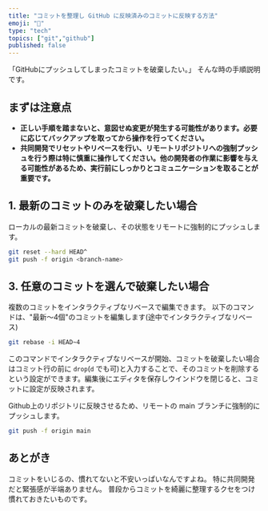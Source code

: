 ```yaml
---
title: "コミットを整理し GitHub に反映済みのコミットに反映する方法"
emoji: "🐸"
type: "tech"
topics: ["git","github"]
published: false
---
```


「GitHubにプッシュしてしまったコミットを破棄したい。」
そんな時の手順説明です。

## まずは注意点

- **正しい手順を踏まないと、意図せぬ変更が発生する可能性があります。必要に応じてバックアップを取ってから操作を行ってください。**
- **共同開発でリセットやリベースを行い、リモートリポジトリへの強制プッシュを行う際は特に慎重に操作してください。他の開発者の作業に影響を与える可能性があるため、実行前にしっかりとコミュニケーションを取ることが重要です。**

## 1. **最新のコミットのみを破棄したい場合**

ローカルの最新コミットを破棄し、その状態をリモートに強制的にプッシュします。

```bash
git reset --hard HEAD^
git push -f origin <branch-name>
```

## 3. **任意のコミットを選んで破棄したい場合**

複数のコミットをインタラクティブなリベースで編集できます。
以下のコマンドは、"最新〜4個"のコミットを編集します(途中でインタラクティブなリベース)

```bash
git rebase -i HEAD~4
```

このコマンドでインタラクティブなリベースが開始、コミットを破棄したい場合はコミット行の前に `drop`(`d` でも可)と入力することで、そのコミットを削除するという設定ができます。編集後にエディタを保存しウインドウを閉じると、コミットに設定が反映されます。

Github上のリポジトリに反映させるため、リモートの main ブランチに強制的にプッシュします。

```bash
git push -f origin main
```

## あとがき

コミットをいじるの、慣れてないと不安いっぱいなんですよね。
特に共同開発だと緊張感が半端ありません。
普段からコミットを綺麗に整理するクセをつけ慣れておきたいものです。
